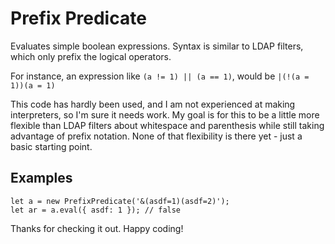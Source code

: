 # Prefix Predicate

Evaluates simple boolean expressions. Syntax is similar to LDAP filters, which only prefix the logical operators.

For instance, an expression like `(a != 1) || (a == 1)`, would be `|(!(a = 1))(a = 1)`

This code has hardly been used, and I am not experienced at making interpreters, so I'm sure it needs work. My goal is for this to be a little more flexible than LDAP filters about whitespace and parenthesis while still taking advantage of prefix notation. None of that flexibility is there yet - just a basic starting point.

## Examples

    let a = new PrefixPredicate('&(asdf=1)(asdf=2)');
    let ar = a.eval({ asdf: 1 }); // false

Thanks for checking it out. Happy coding!
